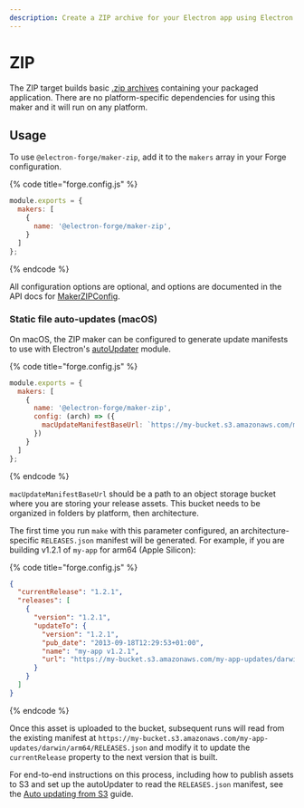 ```yaml
---
description: Create a ZIP archive for your Electron app using Electron Forge.
---
```


# ZIP

The ZIP target builds basic [.zip archives](https://en.wikipedia.org/wiki/ZIP_(file_format)) containing your packaged application. There are no platform-specific dependencies for using this maker and it will run on any platform.

## Usage

To use `@electron-forge/maker-zip`, add it to the `makers` array in your Forge configuration.

{% code title="forge.config.js" %}
```javascript
module.exports = {
  makers: [
    {
      name: '@electron-forge/maker-zip',
    }
  ]
};
```
{% endcode %}

All configuration options are optional, and options are documented in the API docs for [MakerZIPConfig](https://js.electronforge.io/interfaces/_electron_forge_maker_zip.MakerZIPConfig.html).

### Static file auto-updates (macOS)

On macOS, the ZIP maker can be configured to generate update manifests to use with Electron's [autoUpdater](https://electronjs.org/docs/latest/api/auto-updater) module.

{% code title="forge.config.js" %}
```javascript
module.exports = {
  makers: [
    {
      name: '@electron-forge/maker-zip',
      config: (arch) => ({
        macUpdateManifestBaseUrl: `https://my-bucket.s3.amazonaws.com/my-app-updates/darwin/${arch}`
      })
    }
  ]
};
```
{% endcode %}

`macUpdateManifestBaseUrl` should be a path to an object storage bucket where you are storing your release assets. This bucket needs to be organized in folders by platform, then architecture.

The first time you run `make` with this parameter configured, an architecture-specific `RELEASES.json` manifest will be generated. For example, if you are building v1.2.1 of `my-app` for arm64 (Apple Silicon):

{% code title="forge.config.js" %}
```json
{
  "currentRelease": "1.2.1",
  "releases": [
    {
      "version": "1.2.1",
      "updateTo": {
        "version": "1.2.1",
        "pub_date": "2013-09-18T12:29:53+01:00",
        "name": "my-app v1.2.1",
        "url": "https://my-bucket.s3.amazonaws.com/my-app-updates/darwin/arm64/my-app-1.2.1-darwin-arm64.zip"
      }
    }
  ]
}
```
{% endcode %}

Once this asset is uploaded to the bucket, subsequent runs will read from the existing manifest at `https://my-bucket.s3.amazonaws.com/my-app-updates/darwin/arm64/RELEASES.json` and modify it to update the `currentRelease` property to the next version that is built.

For end-to-end instructions on this process, including how to publish assets to S3 and set up the autoUpdater to read the `RELEASES.json` manifest, see the [Auto updating from S3](s3/) guide.
